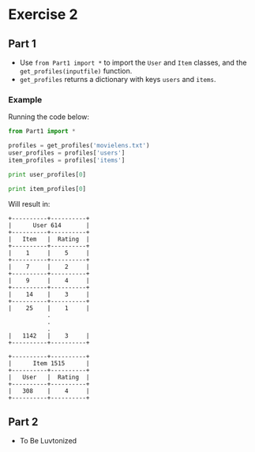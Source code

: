 # Exercise 2

## Part 1

-   Use `from Part1 import *` to import the `User` and `Item` classes, and the `get_profiles(inputfile)` function.
-   `get_profiles` returns a dictionary with keys `users` and `items`.

### Example

Running the code below:

```python
from Part1 import *

profiles = get_profiles('movielens.txt')
user_profiles = profiles['users']
item_profiles = profiles['items']

print user_profiles[0]

print item_profiles[0]
```

Will result in:

    +----------+----------+
    |      User 614       |
    +----------+----------+
    |   Item   |  Rating  |
    +----------+----------+
    |    1     |    5     |
    +----------+----------+
    |    7     |    2     |
    +----------+----------+
    |    9     |    4     |
    +----------+----------+
    |    14    |    3     |
    +----------+----------+
    |    25    |    1     |
               .
               .
               .
    |   1142   |    3     |
    +----------+----------+
    
    +----------+----------+
    |      Item 1515      |
    +----------+----------+
    |   User   |  Rating  |
    +----------+----------+
    |   308    |    4     |
    +----------+----------+

## Part 2

-   To Be Luvtonized
